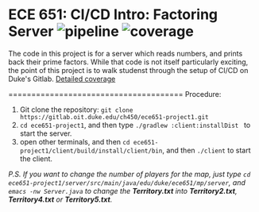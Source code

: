 ECE 651: CI/CD Intro: Factoring Server 
![pipeline](https://gitlab.oit.duke.edu/ch450/ece651-project1/badges/main/pipeline.svg)
![coverage](https://gitlab.oit.duke.edu/ch450/ece651-project1/badges/main/coverage.svg?job=test)
======================================

The code in this project is for a server which reads
numbers, and prints back their prime factors.  While
that code is not itself particularly exciting, the point
of this project is to walk studenst through the setup of 
CI/CD on Duke's Gitlab.
[Detailed coverage](https://ch450.pages.oit.duke.edu/ece651-project1/dashboard.html)

======================================
Procedure: 
1. Git clone the repository: `git clone https://gitlab.oit.duke.edu/ch450/ece651-project1.git`
2. `cd ece651-project1`, and then type `./gradlew :client:installDist ` to start the server.
3. open other terminals, and then  `cd ece651-project1/client/build/install/client/bin`, and then `./client` to start the client.

_P.S. If you want to change the number of players for the map, just type `cd ece651-project1/server/src/main/java/edu/duke/ece651/mp/server`, and `emacs -nw Server.java` to change the **Territory.txt** into **Territory2.txt**, **Territory4.txt** or **Territory5.txt**._


